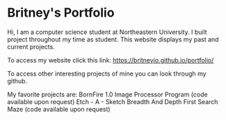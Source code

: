 # Britney's Portfolio

Hi, I am a computer science student at Northeastern University. I built project throughout my time as student. This website displays my past and current projects. 

To access my website click this link: https://britneyio.github.io/portfolio/

To access other interesting projects of mine you can look through my github. 

My favorite projects are: 
BornFire 1.0 Image Processor Program (code available upon request)
Etch - A - Sketch
Breadth And Depth First Search Maze (code available upon request)

